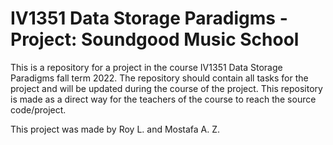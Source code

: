 # IV1351 Data Storage Paradigms - Project: Soundgood Music School

This is a repository for a project in the course IV1351 Data Storage Paradigms fall term 2022. The repository should contain all tasks for the project
and will be updated during the course of the project. This repository is made as a direct way for the teachers of the course to reach the source code/project. 

This project was made by Roy L. and Mostafa A. Z. 
